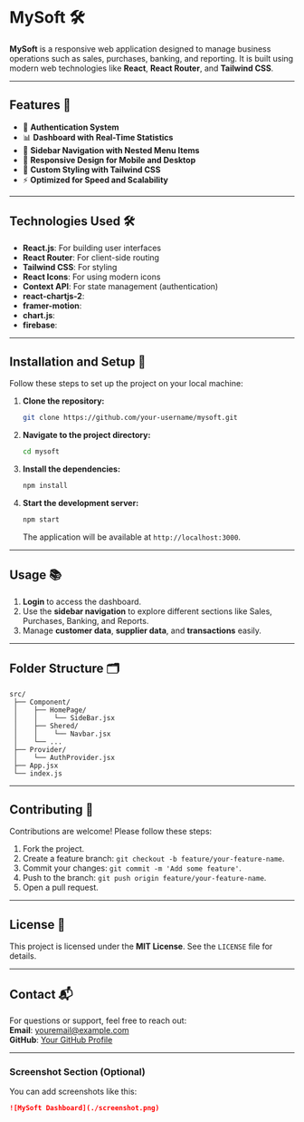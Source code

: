  
# **MySoft** 🛠️  
**MySoft** is a responsive web application designed to manage business operations such as sales, purchases, banking, and reporting. It is built using modern web technologies like **React**, **React Router**, and **Tailwind CSS**.

---

## **Features** 🚀
- 🔑 **Authentication System**  
- 📊 **Dashboard with Real-Time Statistics**  
- 🧭 **Sidebar Navigation with Nested Menu Items**  
- 📱 **Responsive Design for Mobile and Desktop**  
- 🌈 **Custom Styling with Tailwind CSS**  
- ⚡ **Optimized for Speed and Scalability**

---

## **Technologies Used** 🛠️
- **React.js**: For building user interfaces  
- **React Router**: For client-side routing  
- **Tailwind CSS**: For styling  
- **React Icons**: For using modern icons  
- **Context API**: For state management (authentication)  
- **react-chartjs-2**: 
- **framer-motion**: 
- **chart.js**: 
- **firebase**: 

---

## **Installation and Setup** 🧩

Follow these steps to set up the project on your local machine:

1. **Clone the repository:**

   ```sh
   git clone https://github.com/your-username/mysoft.git
   ```

2. **Navigate to the project directory:**

   ```sh
   cd mysoft
   ```

3. **Install the dependencies:**

   ```sh
   npm install
   ```

4. **Start the development server:**

   ```sh
   npm start
   ```

   The application will be available at `http://localhost:3000`.

---

## **Usage** 📚

1. **Login** to access the dashboard.  
2. Use the **sidebar navigation** to explore different sections like Sales, Purchases, Banking, and Reports.  
3. Manage **customer data**, **supplier data**, and **transactions** easily.

---

## **Folder Structure** 🗂️

```
src/
 ├── Component/
 │    ├── HomePage/
 │    │    └── SideBar.jsx
 │    ├── Shered/
 │    │    └── Navbar.jsx
 │    └── ...
 ├── Provider/
 │    └── AuthProvider.jsx
 ├── App.jsx
 └── index.js
```

---

## **Contributing** 🤝

Contributions are welcome! Please follow these steps:  

1. Fork the project.  
2. Create a feature branch: `git checkout -b feature/your-feature-name`.  
3. Commit your changes: `git commit -m 'Add some feature'`.  
4. Push to the branch: `git push origin feature/your-feature-name`.  
5. Open a pull request.  

---

## **License** 📜

This project is licensed under the **MIT License**. See the `LICENSE` file for details.

---

## **Contact** 📬  

For questions or support, feel free to reach out:  
**Email**: youremail@example.com  
**GitHub**: [Your GitHub Profile](https://github.com/your-username)

---

### **Screenshot Section** (Optional)  
You can add screenshots like this:  
```markdown
![MySoft Dashboard](./screenshot.png)
```

